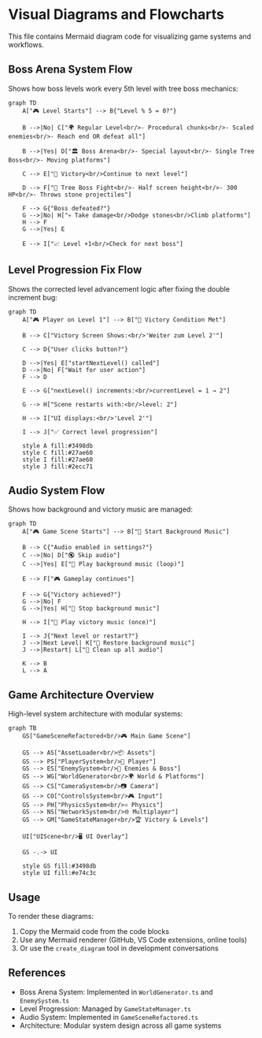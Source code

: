 # Visual Diagrams and Flowcharts

This file contains Mermaid diagram code for visualizing game systems and workflows.

## Boss Arena System Flow

Shows how boss levels work every 5th level with tree boss mechanics:

```mermaid
graph TD
    A["🎮 Level Starts"] --> B{"Level % 5 = 0?"}

    B -->|No| C["🌍 Regular Level<br/>- Procedural chunks<br/>- Scaled enemies<br/>- Reach end OR defeat all"]

    B -->|Yes| D["🏛️ Boss Arena<br/>- Special layout<br/>- Single Tree Boss<br/>- Moving platforms"]

    C --> E["🏁 Victory<br/>Continue to next level"]

    D --> F["🌲 Tree Boss Fight<br/>- Half screen height<br/>- 300 HP<br/>- Throws stone projectiles"]

    F --> G{"Boss defeated?"}
    G -->|No| H["💀 Take damage<br/>Dodge stones<br/>Climb platforms"]
    H --> F
    G -->|Yes| E

    E --> I["📈 Level +1<br/>Check for next boss"]
```

## Level Progression Fix Flow

Shows the corrected level advancement logic after fixing the double increment bug:

```mermaid
graph TD
    A["🎮 Player on Level 1"] --> B["🏁 Victory Condition Met"]

    B --> C["Victory Screen Shows:<br/>'Weiter zum Level 2'"]

    C --> D{"User clicks button?"}

    D -->|Yes| E["startNextLevel() called"]
    D -->|No| F["Wait for user action"]
    F --> D

    E --> G["nextLevel() increments:<br/>currentLevel = 1 → 2"]

    G --> H["Scene restarts with:<br/>level: 2"]

    H --> I["UI displays:<br/>'Level 2'"]

    I --> J["✅ Correct level progression"]

    style A fill:#3498db
    style C fill:#27ae60
    style I fill:#27ae60
    style J fill:#2ecc71
```

## Audio System Flow

Shows how background and victory music are managed:

```mermaid
graph TD
    A["🎮 Game Scene Starts"] --> B["🎵 Start Background Music"]

    B --> C{"Audio enabled in settings?"}
    C -->|No| D["🔇 Skip audio"]
    C -->|Yes| E["🎵 Play background music (loop)"]

    E --> F["🎮 Gameplay continues"]

    F --> G{"Victory achieved?"}
    G -->|No| F
    G -->|Yes| H["🎉 Stop background music"]

    H --> I["🎵 Play victory music (once)"]

    I --> J{"Next level or restart?"}
    J -->|Next Level| K["🔄 Restore background music"]
    J -->|Restart| L["🔄 Clean up all audio"]

    K --> B
    L --> A
```

## Game Architecture Overview

High-level system architecture with modular systems:

```mermaid
graph TB
    GS["GameSceneRefactored<br/>🎮 Main Game Scene"]

    GS --> AS["AssetLoader<br/>📦 Assets"]
    GS --> PS["PlayerSystem<br/>🏃 Player"]
    GS --> ES["EnemySystem<br/>👹 Enemies & Boss"]
    GS --> WG["WorldGenerator<br/>🌍 World & Platforms"]
    GS --> CS["CameraSystem<br/>📷 Camera"]
    GS --> CO["ControlsSystem<br/>🎮 Input"]
    GS --> PH["PhysicsSystem<br/>⚛️ Physics"]
    GS --> NS["NetworkSystem<br/>🌐 Multiplayer"]
    GS --> GM["GameStateManager<br/>🏆 Victory & Levels"]

    UI["UIScene<br/>🖥️ UI Overlay"]

    GS -.-> UI

    style GS fill:#3498db
    style UI fill:#e74c3c
```

## Usage

To render these diagrams:

1. Copy the Mermaid code from the code blocks
2. Use any Mermaid renderer (GitHub, VS Code extensions, online tools)
3. Or use the `create_diagram` tool in development conversations

## References

- Boss Arena System: Implemented in `WorldGenerator.ts` and `EnemySystem.ts`
- Level Progression: Managed by `GameStateManager.ts`
- Audio System: Implemented in `GameSceneRefactored.ts`
- Architecture: Modular system design across all game systems
